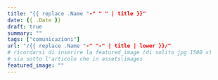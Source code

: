 ```yaml
---
title: "{{ replace .Name "-" " " | title }}"
date: {{ .Date }}
draft: true
summary: ""
tags: ["comunicazioni"]
url: "/{{ replace .Name "-" "-" | title | lower }}/"
# ricordarsi di inserire la featured_image (di solito jpg 1500 x)
# sia sotto l'articolo che in assets\images
featured_image: ""
---
```

